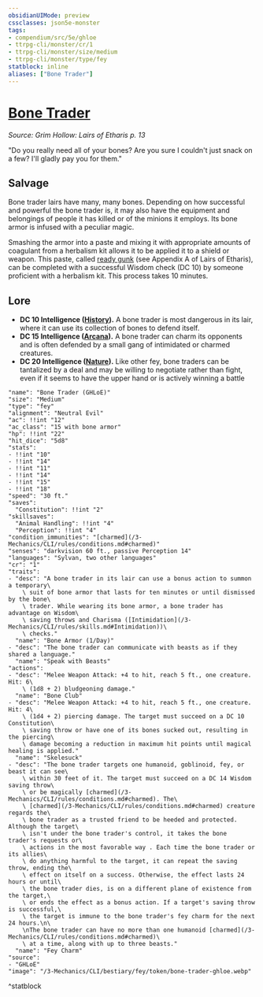 ```yaml
---
obsidianUIMode: preview
cssclasses: json5e-monster
tags:
- compendium/src/5e/ghloe
- ttrpg-cli/monster/cr/1
- ttrpg-cli/monster/size/medium
- ttrpg-cli/monster/type/fey
statblock: inline
aliases: ["Bone Trader"]
---
```

# [Bone Trader](3-Mechanics\CLI\bestiary\fey/bone-trader-ghloe.md)
*Source: Grim Hollow: Lairs of Etharis p. 13*  

"Do you really need all of your bones? Are you sure I couldn't just snack on a few? I'll gladly pay you for them."

## Salvage

Bone trader lairs have many, many bones. Depending on how successful and powerful the bone trader is, it may also have the equipment and belongings of people it has killed or of the minions it employs. Its bone armor is infused with a peculiar magic.

Smashing the armor into a paste and mixing it with appropriate amounts of coagulant from a herbalism kit allows it to be applied it to a shield or weapon. This paste, called [ready gunk](/3-Mechanics/CLI/items/ready-gunk-ghloe.md) (see Appendix A of Lairs of Etharis), can be completed with a successful Wisdom check (DC 10) by someone proficient with a herbalism kit. This process takes 10 minutes.

## Lore

- **DC 10 Intelligence ([History](/3-Mechanics/CLI/rules/skills.md#History)).** A bone trader is most dangerous in its lair, where it can use its collection of bones to defend itself.  
- **DC 15 Intelligence ([Arcana](/3-Mechanics/CLI/rules/skills.md#Arcana)).** A bone trader can charm its opponents and is often defended by a small gang of intimidated or charmed creatures.  
- **DC 20 Intelligence ([Nature](/3-Mechanics/CLI/rules/skills.md#Nature)).** Like other fey, bone traders can be tantalized by a deal and may be willing to negotiate rather than fight, even if it seems to have the upper hand or is actively winning a battle  

```statblock
"name": "Bone Trader (GHLoE)"
"size": "Medium"
"type": "fey"
"alignment": "Neutral Evil"
"ac": !!int "12"
"ac_class": "15 with bone armor"
"hp": !!int "22"
"hit_dice": "5d8"
"stats":
- !!int "10"
- !!int "14"
- !!int "11"
- !!int "14"
- !!int "15"
- !!int "18"
"speed": "30 ft."
"saves":
  "Constitution": !!int "2"
"skillsaves":
  "Animal Handling": !!int "4"
  "Perception": !!int "4"
"condition_immunities": "[charmed](/3-Mechanics/CLI/rules/conditions.md#charmed)"
"senses": "darkvision 60 ft., passive Perception 14"
"languages": "Sylvan, two other languages"
"cr": "1"
"traits":
- "desc": "A bone trader in its lair can use a bonus action to summon a temporary\
    \ suit of bone armor that lasts for ten minutes or until dismissed by the bone\
    \ trader. While wearing its bone armor, a bone trader has advantage on Wisdom\
    \ saving throws and Charisma ([Intimidation](/3-Mechanics/CLI/rules/skills.md#Intimidation))\
    \ checks."
  "name": "Bone Armor (1/Day)"
- "desc": "The bone trader can communicate with beasts as if they shared a language."
  "name": "Speak with Beasts"
"actions":
- "desc": "Melee Weapon Attack: +4 to hit, reach 5 ft., one creature. Hit: 6\
    \ (1d8 + 2) bludgeoning damage."
  "name": "Bone Club"
- "desc": "Melee Weapon Attack: +4 to hit, reach 5 ft., one creature. Hit: 4\
    \ (1d4 + 2) piercing damage. The target must succeed on a DC 10 Constitution\
    \ saving throw or have one of its bones sucked out, resulting in the piercing\
    \ damage becoming a reduction in maximum hit points until magical healing is applied."
  "name": "Skelesuck"
- "desc": "The bone trader targets one humanoid, goblinoid, fey, or beast it can see\
    \ within 30 feet of it. The target must succeed on a DC 14 Wisdom saving throw\
    \ or be magically [charmed](/3-Mechanics/CLI/rules/conditions.md#charmed). The\
    \ [charmed](/3-Mechanics/CLI/rules/conditions.md#charmed) creature regards the\
    \ bone trader as a trusted friend to be heeded and protected. Although the target\
    \ isn't under the bone trader's control, it takes the bone trader's requests or\
    \ actions in the most favorable way . Each time the bone trader or its allies\
    \ do anything harmful to the target, it can repeat the saving throw, ending the\
    \ effect on itself on a success. Otherwise, the effect lasts 24 hours or until\
    \ the bone trader dies, is on a different plane of existence from the target,\
    \ or ends the effect as a bonus action. If a target's saving throw is successful,\
    \ the target is immune to the bone trader's fey charm for the next 24 hours.\n\
    \nThe bone trader can have no more than one humanoid [charmed](/3-Mechanics/CLI/rules/conditions.md#charmed)\
    \ at a time, along with up to three beasts."
  "name": "Fey Charm"
"source":
- "GHLoE"
"image": "/3-Mechanics/CLI/bestiary/fey/token/bone-trader-ghloe.webp"
```
^statblock